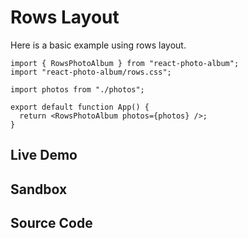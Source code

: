 # Rows Layout

Here is a basic example using rows layout.

```tsx
import { RowsPhotoAlbum } from "react-photo-album";
import "react-photo-album/rows.css";

import photos from "./photos";

export default function App() {
  return <RowsPhotoAlbum photos={photos} />;
}
```

## Live Demo

<LayoutExample layout="rows" />

## Sandbox

<StackBlitzLink href="github/igordanchenko/react-photo-album/tree/main/examples/rows" file="src/App.tsx" title="react-photo-album-rows" description="react-photo-album rows layout" />

## Source Code

<GitHubLink suffix="rows" />

